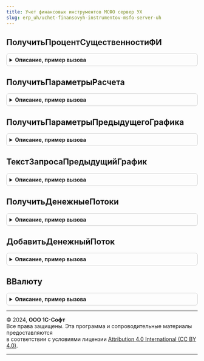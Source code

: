 ```yaml
---
title: Учет финансовых инструментов МСФО сервер УХ
slug: erp_uh/uchet-finansovyh-instrumentov-msfo-server-uh
---
```



## ПолучитьПроцентСущественностиФИ
<details style="margin: 1em 0; padding: 0.5em; border: 1px solid #ccc; border-radius: 6px;">

<summary style="font-weight: bold; cursor: pointer;">Описание, пример вызова</summary>

```bsl

Функция ПолучитьПроцентСущественностиФИ() Экспорт
```

Пример вызова
```bsl
Результат = УчетФинансовыхИнструментовМСФОСерверУХ.ПолучитьПроцентСущественностиФИ() 
```
</details>

## ПолучитьПараметрыРасчета
<details style="margin: 1em 0; padding: 0.5em; border: 1px solid #ccc; border-radius: 6px;">

<summary style="font-weight: bold; cursor: pointer;">Описание, пример вызова</summary>

```bsl

Функция ПолучитьПараметрыРасчета(ПараметрыУчетаФИ) Экспорт
```

Пример вызова
```bsl
Результат = УчетФинансовыхИнструментовМСФОСерверУХ.ПолучитьПараметрыРасчета(ПараметрыУчетаФИ) 
```
</details>

## ПолучитьПараметрыПредыдущегоГрафика
<details style="margin: 1em 0; padding: 0.5em; border: 1px solid #ccc; border-radius: 6px;">

<summary style="font-weight: bold; cursor: pointer;">Описание, пример вызова</summary>

```bsl

Функция ПолучитьПараметрыПредыдущегоГрафика(ДанныеГрафика) Экспорт
```

Пример вызова
```bsl
Результат = УчетФинансовыхИнструментовМСФОСерверУХ.ПолучитьПараметрыПредыдущегоГрафика(ДанныеГрафика) 
```
</details>

## ТекстЗапросаПредыдущийГрафик
<details style="margin: 1em 0; padding: 0.5em; border: 1px solid #ccc; border-radius: 6px;">

<summary style="font-weight: bold; cursor: pointer;">Описание, пример вызова</summary>

```bsl

Функция ТекстЗапросаПредыдущийГрафик() Экспорт
```

Пример вызова
```bsl
Результат = УчетФинансовыхИнструментовМСФОСерверУХ.ТекстЗапросаПредыдущийГрафик());
```
</details>

## ПолучитьДенежныеПотоки
<details style="margin: 1em 0; padding: 0.5em; border: 1px solid #ccc; border-radius: 6px;">

<summary style="font-weight: bold; cursor: pointer;">Описание, пример вызова</summary>

```bsl

// Функция - Получить денежные потоки
//
// Параметры:
//  ДанныеГрафика	 - Структура	- см. УчетФинансовыхИнструментовМСФОКлиентСерверУХ.ПодготовитьДанныеГрафика
//  Проценты		 - Булево		- включать эти операции
//  ДопРасходУсл	 - Булево	 	- включать эти операции
//  ДопРасходМод	 - Булево	 	- включать эти операции
//  ОсновнойДолг	 - Булево	 	- включать эти операции
//  ВНА				 - Булево	 	- включать эти операции
//  АвансыВкл		 - Булево		- включать эти операции
//  АвансыИскл		 - Булево		- включать эти операции
//  ДатаИскючения	 - Дата 		- операция не включаются в график, если дата операции меньше или равна дате исключения(например исключить пустые даты, или получить часть графика)
//
// Возвращаемое значение:
//   - ДенежныеПотоки = Новый ТаблицаЗначений;
//		ДенежныеПотоки.Колонки.Добавить("Дата");
//		ДенежныеПотоки.Колонки.Добавить("ДенежныйПоток");
//
Функция ПолучитьДенежныеПотоки(ДанныеГрафика, Проценты = Ложь, ДопРасходУсл = Ложь, ДопРасходМод = Ложь, Экспорт
```

Пример вызова
```bsl
Результат = УчетФинансовыхИнструментовМСФОСерверУХ.ПолучитьДенежныеПотоки(ДанныеГрафика, Проценты, ДопРасходУсл, ДопРасходМод, );
```
</details>

## ДобавитьДенежныйПоток
<details style="margin: 1em 0; padding: 0.5em; border: 1px solid #ccc; border-radius: 6px;">

<summary style="font-weight: bold; cursor: pointer;">Описание, пример вызова</summary>

```bsl

Процедура ДобавитьДенежныйПоток(ДенежныеПотоки, Дата, Сумма = 0, ДатаНачалаГрафика, ДатаИскючения = '00010101') Экспорт
```

Пример вызова
```bsl
УчетФинансовыхИнструментовМСФОСерверУХ.ДобавитьДенежныйПоток(ДенежныеПотоки, Дата, Сумма, ДатаНачалаГрафика, ДатаИскючения);
```
</details>

## ВВалюту
<details style="margin: 1em 0; padding: 0.5em; border: 1px solid #ccc; border-radius: 6px;">

<summary style="font-weight: bold; cursor: pointer;">Описание, пример вызова</summary>

```bsl

Функция ВВалюту(Сумма, ВалютаИсточник, ВалютаПриемник, Дата) Экспорт
```

Пример вызова
```bsl
Результат = УчетФинансовыхИнструментовМСФОСерверУХ.ВВалюту(Сумма, ВалютаИсточник, ВалютаПриемник, Дата) 
```
</details>

---

© 2024, **ООО 1С-Софт**  
Все права защищены. Эта программа и сопроводительные материалы предоставляются  
в соответствии с условиями лицензии [Attribution 4.0 International (CC BY 4.0)](https://creativecommons.org/licenses/by/4.0/legalcode).

---
